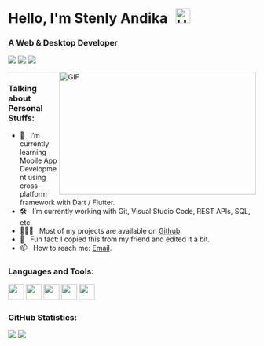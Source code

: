 # Hello, I'm Stenly Andika <img src="https://raw.githubusercontent.com/iampavangandhi/iampavangandhi/master/gifs/Hi.gif" alt="Hi" style="width: 30px;margin-left: 10px;">

### A Web & Desktop Developer
[![](https://img.shields.io/badge/-LinkedIn-0e76a8?style=flat-square&logo=Linkedin&logoColor=white)]()
[![](https://img.shields.io/badge/Website-3b5998?style=flat-square&logo=google-chrome&logoColor=white)](https://StenlyAndika.github.io)
[![](https://img.shields.io/badge/-Email-0088cc?style=flat-square&logo=Gmail&logoColor=white)](https://mail.google.com/mail/?view=cm&fs=1&to=stenly.andika@gmail.com)

<img align="right" height="250" width="400" alt="GIF" src="https://camo.githubusercontent.com/86a3b6db470f1a0429f7355c08d1edabf3d2c804/68747470733a2f2f6d69726f2e6d656469756d2e636f6d2f6d61782f313336302f312a495247486d69477361313673746564517649615a66772e676966"/>

---- 

### Talking about Personal Stuffs:

- 🚀 &nbsp; I’m currently learning Mobile App Development using cross-platform framework with Dart / Flutter.
- 🛠 &nbsp; I’m currently working with Git, Visual Studio Code, REST APIs, SQL, etc.
- 👨🏻‍💻 &nbsp; Most of my projects are available on [Github](https://github.com/StenlyAndika).
- 👾 &nbsp; Fun fact: I copied this from my friend and edited it a bit.
- 📫 &nbsp; How to reach me: [Email](https://mail.google.com/mail/?view=cm&fs=1&to=stenly.andika@gmail.com).

### Languages and Tools:
<code><img height="32" width="32" src="https://cdn.simpleicons.org/php" /></code>
<code><img height="32" width="32" src="https://cdn.simpleicons.org/laravel"></code>
<code><img height="32" width="32" src="https://cdn.simpleicons.org/codeigniter"></code>
<code><img height="32" width="32" src="https://cdn.simpleicons.org/visualstudiocode" /></code>
<code><img height="32" width="32" src="https://cdn.simpleicons.org/mysql" /></code>

### GitHub Statistics:
[![](https://github-readme-stats.vercel.app/api?username=StenlyAndika&show_icons=true&theme=transparent)](https://github.com/StenlyAndika)
[![](https://github-readme-stats.vercel.app/api/top-langs/?username=StenlyAndika&layout=compact)](https://github.com/StenlyAndika)
